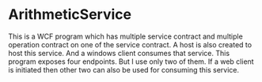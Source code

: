# ArithmeticService
This is a WCF program which has multiple service contract and multiple operation contract on one of the service contract. A host is also created to host this service. And a windows client consumes that service. This program exposes four endpoints. But I use only two of them. If a web client is initiated then other two can also be used for consuming this service.
